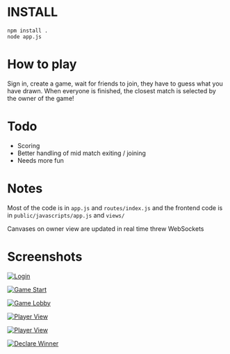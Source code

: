 # INSTALL

    npm install .
    node app.js

# How to play

Sign in, create a game, wait for friends to join, they have to guess what you have drawn. When everyone is finished, the closest match is selected by the owner of the game!

# Todo

* Scoring
* Better handling of mid match exiting / joining
* Needs more fun

# Notes

Most of the code is in `app.js` and `routes/index.js` and the frontend code is in `public/javascripts/app.js` and `views/`

Canvases on owner view are updated in real time threw WebSockets

# Screenshots

[![Login](http://i.imgur.com/nRtHBl.png)](http://i.imgur.com/nRtHB.png "Login")

[![Game Start](http://i.imgur.com/eGUYLl.png)](http://i.imgur.com/eGUYL.png "Game Start / Owner View")

[![Game Lobby](http://i.imgur.com/EZBm5l.png)](http://i.imgur.com/EZBm5.png "Game Lobby")

[![Player View](http://i.imgur.com/hF4ohl.png)](http://i.imgur.com/hF4oh.png "Player View")

[![Player View](http://i.imgur.com/eLpw7l.png)](http://i.imgur.com/eLpw7.png "Player View with visible Finish Popup")

[![Declare Winner](http://i.imgur.com/m5NQal.png)](http://i.imgur.com/m5NQa.png "Declare Winner on Owner View")